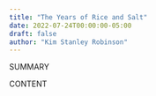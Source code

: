 ```yaml
---
title: "The Years of Rice and Salt"
date: 2022-07-24T00:00:00-05:00
draft: false
author: "Kim Stanley Robinson"
---
```


SUMMARY

<!--more-->

CONTENT